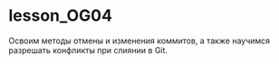 # lesson_OG04
 Освоим методы отмены и изменения коммитов, а также научимся разрешать конфликты при слиянии в Git. 
